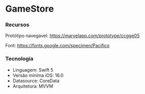 # GameStore


### Recursos

Protótipo navegavel: https://marvelapp.com/prototype/ccgge05

Font: 
https://fonts.google.com/specimen/Pacifico

### Tecnologia
* Linguagem: Swift 5
* Versão mínima iOS: 16.0
* Datasource: CoreData
* Arquitetura: MVVM


